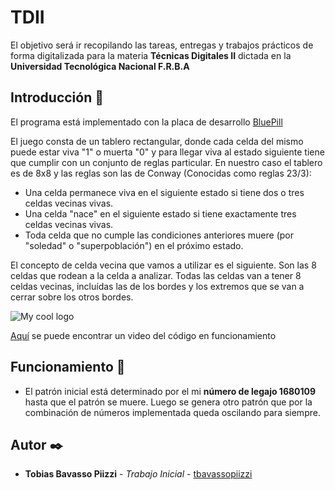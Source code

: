 # TDII

El objetivo será ir recopilando las tareas, entregas y trabajos prácticos de forma digitalizada para la materia __**Técnicas Digitales II**__ dictada en la __**Universidad Tecnológica Nacional F.R.B.A**__

## Introducción 🚀

El programa está implementado con la placa de desarrollo [BluePill](https://stm32-base.org/boards/STM32F103C8T6-Blue-Pill.html)

El juego consta de un tablero rectangular, donde cada celda del mismo puede estar viva "1" o muerta "0" y para llegar viva al estado siguiente tiene que cumplir con un conjunto de reglas particular. En nuestro caso el tablero es de 8x8 y las reglas son las de Conway (Conocidas como reglas 23/3):

+ Una celda permanece viva en el siguiente estado si tiene dos o tres celdas vecinas vivas.
+ Una celda "nace" en el siguiente estado si tiene exactamente tres celdas vecinas vivas.
+ Toda celda que no cumple las condiciones anteriores muere (por "soledad" o "superpoblación") en el próximo estado.

El concepto de celda vecina que vamos a utilizar es el siguiente. Son las 8 celdas que rodean a la celda a analizar. Todas las celdas van a tener 8 celdas vecinas, incluídas las de los bordes y los extremos que se van a cerrar sobre los otros bordes.

<img src="/fotos/celdas.png" alt="My cool logo"/>

[Aquí](https://youtu.be/1f65lHXS-TQ) se puede encontrar un video del código en funcionamiento

## Funcionamiento :electric_plug:
+ El patrón inicial está determinado por el mi __**número de  legajo 1680109**__ hasta que el patrón se muere. Luego se genera otro patrón que por la combinación de números implementada queda oscilando para siempre.


## Autor ✒️
* **Tobias Bavasso Piizzi** - *Trabajo Inicial* - [tbavassopiizzi](https://gitlab.frba.utn.edu.ar/tbavassopiizzi)
